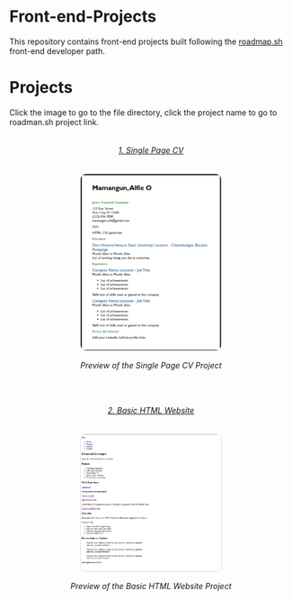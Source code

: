 # Front-end-Projects
This repository contains front-end projects built following the <a href="https://roadmap.sh/">roadmap.sh</a> front-end developer path.

# Projects
  Click the image to go to the file directory, click the project name to go to roadman.sh project link.
<div align="center" style="display: flex; flex-wrap: wrap; justify-content: center; gap: 30px;">

  <!-- 1. Single Page CV -->
  <div style="max-width: 500px; text-align: center;">
    <h6><a href="https://roadmap.sh/projects/single-page-cv">1. Single Page CV</a></h6>
      <a href="https://github.com/dokie-O/Front-end-Projects/tree/main/Front-end%20Projects/Single-Page%20CV">
        <img 
          src="https://github.com/dokie-O/Front-end-Projects/blob/2adc25449a0bea58384e7494b0deb4e4e8c72fb2/assets/Single-page-CV.png?raw=true" 
          alt="Preview of the Single Page CV Project" 
          width="50%" 
          style="border-radius: 10px; border: 1px solid #ddd;" />
      </a>
    <p><i>Preview of the Single Page CV Project</i></p>
  </div>

  <!-- 2. Basic HTML Website -->
  <div style="max-width: 500px; text-align: center;">
    <h6><a href="https://roadmap.sh/projects/basic-html-website">2. Basic HTML Website</a></h6>
      <a href="https://github.com/dokie-O/Front-end-Projects/tree/main/Front-end%20Projects/Basic%20HTML%20Website">
        <img 
          src="https://github.com/dokie-O/Front-end-Projects/blob/main/assets/Basic-html-website.png" 
          alt="Preview of the Basic HTML Website Project" 
          width="50%" 
          style="border-radius: 10px; border: 1px solid #ddd;" />
      </a>
    <p><i>Preview of the Basic HTML Website Project</i></p>
  </div>

</div>

